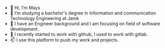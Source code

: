 - 👋 Hi, I’m Mays 
- 👀 I’m studying a bachelor's degree in Information and communication Technology Engineering at Jamk
- 🌱 I have an Engineer background  and I am focusing on field of software development.
- 💞️ I recently started to work with github, I used to work with gitlab.
- 📫 I use this platform to push my work and projects.
